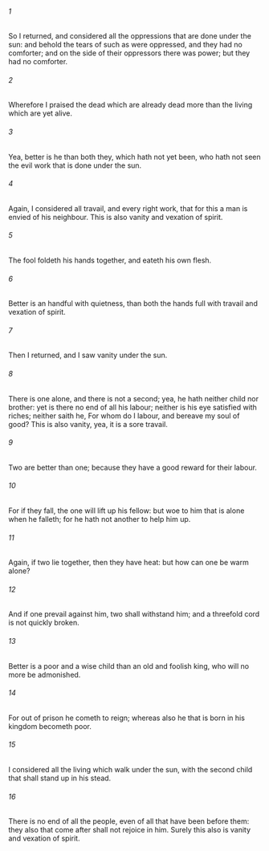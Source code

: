 ###### 1
So I returned, and considered all the oppressions that are done under the sun: and behold the tears of such as were oppressed, and they had no comforter; and on the side of their oppressors there was power; but they had no comforter.

###### 2
Wherefore I praised the dead which are already dead more than the living which are yet alive.

###### 3
Yea, better is he than both they, which hath not yet been, who hath not seen the evil work that is done under the sun.

###### 4
Again, I considered all travail, and every right work, that for this a man is envied of his neighbour. This is also vanity and vexation of spirit.

###### 5
The fool foldeth his hands together, and eateth his own flesh.

###### 6
Better is an handful with quietness, than both the hands full with travail and vexation of spirit.

###### 7
Then I returned, and I saw vanity under the sun.

###### 8
There is one alone, and there is not a second; yea, he hath neither child nor brother: yet is there no end of all his labour; neither is his eye satisfied with riches; neither saith he, For whom do I labour, and bereave my soul of good? This is also vanity, yea, it is a sore travail.

###### 9
Two are better than one; because they have a good reward for their labour.

###### 10
For if they fall, the one will lift up his fellow: but woe to him that is alone when he falleth; for he hath not another to help him up.

###### 11
Again, if two lie together, then they have heat: but how can one be warm alone?

###### 12
And if one prevail against him, two shall withstand him; and a threefold cord is not quickly broken.

###### 13
Better is a poor and a wise child than an old and foolish king, who will no more be admonished.

###### 14
For out of prison he cometh to reign; whereas also he that is born in his kingdom becometh poor.

###### 15
I considered all the living which walk under the sun, with the second child that shall stand up in his stead.

###### 16
There is no end of all the people, even of all that have been before them: they also that come after shall not rejoice in him. Surely this also is vanity and vexation of spirit.


